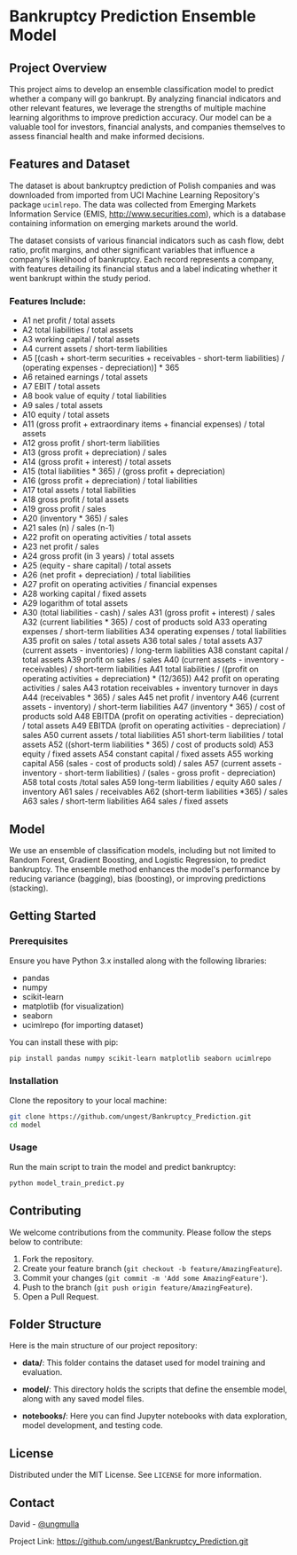
# Bankruptcy Prediction Ensemble Model

## Project Overview

This project aims to develop an ensemble classification model to predict whether a company will go bankrupt. By analyzing financial indicators and other relevant features, we leverage the strengths of multiple machine learning algorithms to improve prediction accuracy. Our model can be a valuable tool for investors, financial analysts, and companies themselves to assess financial health and make informed decisions.

## Features and Dataset
The dataset is about bankruptcy prediction of Polish companies and was downloaded from imported from UCI Machine Learning Repository's package `ucimlrepo`. 
The data was collected from Emerging Markets Information Service (EMIS, http://www.securities.com), which is a database containing information on emerging markets around the world. 

The dataset consists of various financial indicators such as cash flow, debt ratio, profit margins, and other significant variables that influence a company's likelihood of bankruptcy. Each record represents a company, with features detailing its financial status and a label indicating whether it went bankrupt within the study period.

### Features Include:

- A1	net profit / total assets
- A2	total liabilities / total assets
- A3	working capital / total assets
- A4	current assets / short-term liabilities
- A5	[(cash + short-term securities + receivables - short-term liabilities) / (operating expenses - depreciation)] * 365
- A6	retained earnings / total assets
- A7	EBIT / total assets
- A8	book value of equity / total liabilities
- A9	sales / total assets
- A10	equity / total assets
- A11	(gross profit + extraordinary items + financial expenses) / total assets
- A12	gross profit / short-term liabilities
- A13	(gross profit + depreciation) / sales
- A14	(gross profit + interest) / total assets
- A15	(total liabilities * 365) / (gross profit + depreciation)
- A16	(gross profit + depreciation) / total liabilities
- A17	total assets / total liabilities
- A18	gross profit / total assets
- A19	gross profit / sales
- A20	(inventory * 365) / sales
- A21	sales (n) / sales (n-1)
- A22	profit on operating activities / total assets
- A23	net profit / sales
- A24	gross profit (in 3 years) / total assets
- A25	(equity - share capital) / total assets
- A26	(net profit + depreciation) / total liabilities
- A27	profit on operating activities / financial expenses
- A28	working capital / fixed assets
- A29	logarithm of total assets
- A30	(total liabilities - cash) / sales
A31	(gross profit + interest) / sales
A32	(current liabilities * 365) / cost of products sold
A33	operating expenses / short-term liabilities
A34	operating expenses / total liabilities
A35	profit on sales / total assets
A36	total sales / total assets
A37	(current assets - inventories) / long-term liabilities
A38	constant capital / total assets
A39	profit on sales / sales
A40	(current assets - inventory - receivables) / short-term liabilities
A41	total liabilities / ((profit on operating activities + depreciation) * (12/365))
A42	profit on operating activities / sales
A43	rotation receivables + inventory turnover in days
A44	(receivables * 365) / sales
A45	net profit / inventory
A46	(current assets - inventory) / short-term liabilities
A47	(inventory * 365) / cost of products sold
A48	EBITDA (profit on operating activities - depreciation) / total assets
A49	EBITDA (profit on operating activities - depreciation) / sales
A50	current assets / total liabilities
A51	short-term liabilities / total assets
A52	((short-term liabilities * 365) / cost of products sold)
A53	equity / fixed assets
A54	constant capital / fixed assets
A55	working capital
A56	(sales - cost of products sold) / sales
A57	(current assets - inventory - short-term liabilities) / (sales - gross profit - depreciation)
A58	total costs /total sales
A59	long-term liabilities / equity
A60	sales / inventory
A61	sales / receivables
A62	(short-term liabilities *365) / sales
A63	sales / short-term liabilities
A64	sales / fixed assets



## Model

We use an ensemble of classification models, including but not limited to Random Forest, Gradient Boosting, and Logistic Regression, to predict bankruptcy. The ensemble method enhances the model's performance by reducing variance (bagging), bias (boosting), or improving predictions (stacking).

## Getting Started

### Prerequisites

Ensure you have Python 3.x installed along with the following libraries:

- pandas
- numpy
- scikit-learn
- matplotlib (for visualization)
- seaborn
- ucimlrepo (for importing dataset)

You can install these with pip:

```bash
pip install pandas numpy scikit-learn matplotlib seaborn ucimlrepo
```

### Installation

Clone the repository to your local machine:

```bash
git clone https://github.com/ungest/Bankruptcy_Prediction.git
cd model
```

### Usage

Run the main script to train the model and predict bankruptcy:

```bash
python model_train_predict.py
```

## Contributing

We welcome contributions from the community. Please follow the steps below to contribute:

1. Fork the repository.
2. Create your feature branch (`git checkout -b feature/AmazingFeature`).
3. Commit your changes (`git commit -m 'Add some AmazingFeature'`).
4. Push to the branch (`git push origin feature/AmazingFeature`).
5. Open a Pull Request.

## Folder Structure

Here is the main structure of our project repository:

- **data/**: This folder contains the dataset used for model training and evaluation.

- **model/**: This directory holds the scripts that define the ensemble model, along with any saved model files.

- **notebooks/**: Here you can find Jupyter notebooks with data exploration, model development, and testing code.

## License

Distributed under the MIT License. See `LICENSE` for more information.

## Contact

David - [@ungmulla](https://twitter.com/ungmulla)

Project Link: https://github.com/ungest/Bankruptcy_Prediction.git

